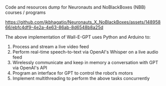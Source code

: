 Code and resources dump for Neuronauts and NoBlackBoxes (NBB) courses / programs

https://github.com/jkbhagatio/Neuronauts_X_NoBlackBoxes/assets/14895866/ebfc4df9-4e2a-4e63-86ab-8d6548b8a25d

The above implementation of Wall-E-GPT uses Python and Arduino to:
1. Process and stream a live video feed
2. Perform real-time speech-to-text via OpenAI's Whisper on a live audio feed
3. Wirelessly communicate and keep in memory a conversation with GPT via OpenAI's API 
4. Program an interface for GPT to control the robot’s motors
5. Implement multithreading to perform the above tasks concurrently
